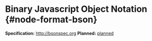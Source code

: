 # Binary Javascript Object Notation {#node-format-bson}

**Specification:** http://bsonspec.org
**Planned:** [planned](https://git.rwth-aachen.de/acs/public/villas/VILLASnode/tree/format-bson)
